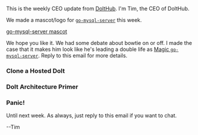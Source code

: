This is the weekly CEO update from [DoltHub](https://www.dolthub.com/). I'm Tim, the CEO of DoltHub. 

We made a mascot/logo for [`go-mysql-server`](https://github.com/dolthub/go-mysql-server) this week. 

[go-mysql-server mascot](../images/go-mysql-server-small.png)

We hope you like it. We had some debate about bowtie on or off. I made the case that it makes him look like he's leading a double life as [Magic `go-mysql-server`](https://www.imdb.com/title/tt1915581/). Reply to this email for more details.

### Clone a Hosted Dolt



### Dolt Architecture Primer



### Panic! 



Until next week. As always, just reply to this email if you want to chat.

--Tim
